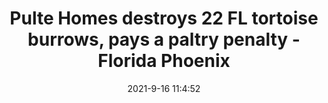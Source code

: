 ---
"title": "Pulte Homes destroys 22 FL tortoise burrows, pays a paltry penalty - Florida Phoenix"
"date": "2021-9-16 11:4:52"
"feed_name": "GOOGLENEWSCONSTRUCTION"
"feed_website": "https://news.google.com/search?q=construction%2Bincident&hl=en-US&gl=US&ceid=US:en"
"feed_rss": "https://news.google.com/rss/search?q=construction%2Bincident&hl=en-US&gl=US&ceid=US:en"
"link": "https://floridaphoenix.com/2021/09/16/pulte-homes-destroys-22-fl-tortoise-burrows-pays-a-paltry-penalty/"
"file": "_posts/2021-1-1-12fb3096da55c192834982bffcef4f73a577c3d2.md"
"accident": "0"
"drilling": "0"
"dead": "0"
"injured": "0"
---